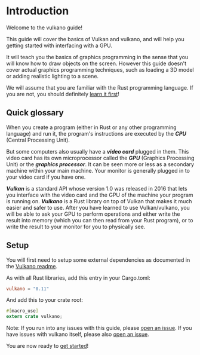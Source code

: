 # Introduction

Welcome to the vulkano guide!

This guide will cover the basics of Vulkan and vulkano, and will help you getting started with
interfacing with a GPU.

It will teach you the basics of graphics programming in the sense that you will know how
to draw objects on the screen. However this guide doesn't cover actual graphics programming
techniques, such as loading a 3D model or adding realistic lighting to a scene.

We will assume that you are familiar with the Rust programming language. If you are not,
you should definitely [learn it first](https://www.rust-lang.org/documentation.html)!

## Quick glossary

When you create a program (either in Rust or any other programming language) and run it, the
program's instructions are executed by the ***CPU*** (Central Processing Unit).

But some computers also usually have a ***video card*** plugged in them. This video card has its
own microprocessor called the ***GPU*** (Graphics Processing Unit) or the ***graphics processor***.
It can be seen more or less as a secondary machine within your main machine. Your monitor is
generally plugged in to your video card if you have one.

***Vulkan*** is a standard API whose version 1.0 was released in 2016 that lets you interface with
the video card and the GPU of the machine your program is running on. ***Vulkano*** is a Rust
library on top of Vulkan that makes it much easier and safer to use. After you have learned to
use Vulkan/vulkano, you will be able to ask your GPU to perform operations and either write the
result into memory (which you can then read from your Rust program), or to write the result to your
monitor for you to physically see.

## Setup

You will first need to setup some external dependencies as documented in the [Vulkano readme](https://github.com/vulkano-rs/vulkano/blob/master/README.md#setup).

As with all Rust libraries, add this entry in your Cargo.toml:

```toml
vulkano = "0.11"
```

And add this to your crate root:

```rust
#[macro_use]
extern crate vulkano;
```

Note: If you run into any issues with this guide, please [open an issue](https://github.com/vulkano-rs/vulkano-www/issues).
If you have issues with vulkano itself, please also [open an issue](https://github.com/vulkano-rs/vulkano/issues).

You are now ready to [get started](/guide/initialization)!
